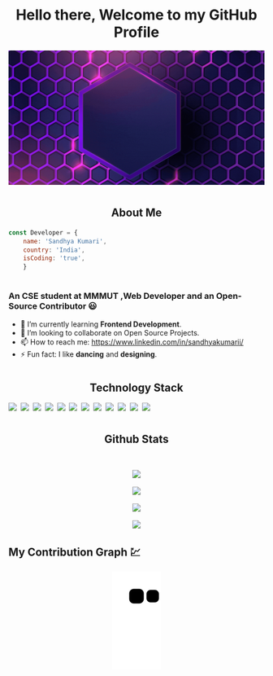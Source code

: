 <h1 align="center">Hello there, Welcome to my GitHub Profile</h1> 

<img   src="/assests/Games.gif" class="img-fluid" alt="Sandhya"> 
<h1></h1>
<h2 align="center">About Me</h2>

```js
const Developer = {
	name: 'Sandhya Kumari',
	country: 'India',
	isCoding: 'true',
	}
```
<h1></h1>

### An CSE student at MMMUT ,Web Developer and an Open-Source Contributor :smiley:


- 🌱 I’m currently learning **Frontend Development**.
- 👯 I’m looking to collaborate on Open Source Projects.
- 📫 How to reach me: https://www.linkedin.com/in/sandhyakumarii/
- ⚡ Fun fact: I like **dancing** and **designing**.

<h1></h1>

<h2 align='center'>Technology Stack</h2>

<p align='center'>

  <img src='https://img.shields.io/badge/c-423f6d.svg?style=for-the-badge&logo=c&logoColor=fd428d'>&nbsp;
  <img src='https://img.shields.io/badge/c++-423f6d.svg?style=for-the-badge&logo=c%2B%2B&logoColor=fd428d'>&nbsp;
  <img src='https://img.shields.io/badge/html5-423f6d.svg?style=for-the-badge&logo=html5&logoColor=fd428d'>&nbsp;
  <img src='https://img.shields.io/badge/css3-423f6d.svg?style=for-the-badge&logo=css3&logoColor=fd428d'>&nbsp;
  <img src='https://img.shields.io/badge/Bootstrap-423f6d?style=for-the-badge&logo=bootstrap&logoColor=fd428d'>&nbsp;
  <img src='https://img.shields.io/badge/JavaScript-423f6d?style=for-the-badge&logo=javascript&logoColor=fd428d'>&nbsp;
  <img src='https://img.shields.io/badge/Visual%20Studio%20Code-423f6d.svg?style=for-the-badge&logo=visual-studio-code&logoColor=fd428d'>&nbsp;
  <img src='https://img.shields.io/badge/Canva-423f6d.svg?style=for-the-badge&logo=Canva&logoColor=fd428d'>&nbsp;
  <img src='https://img.shields.io/badge/adobe%20photoshop-423f6d.svg?style=for-the-badge&logo=adobe%20photoshop&logoColor=fd428d'>&nbsp;
  <img src='https://img.shields.io/badge/MySQL-423f6d?style=for-the-badge&logo=mysql&logoColor=fd428d'>&nbsp;
  <img src='https://img.shields.io/badge/git-423f6d.svg?style=for-the-badge&logo=git&logoColor=fd428d'>&nbsp;
  <img src='https://img.shields.io/badge/github-423f6d.svg?style=for-the-badge&logo=github&logoColor=fd428d'>&nbsp;
</p>
<h1></h1>

<!-- <p align="left"> <a href="https://github.com/ryo-ma/github-profile-trophy"><img src="https://github-profile-trophy.vercel.app/?username=sandhya312" alt="sandhya312" /></a> </p> --!>
<h2 align="center">Github Stats</h2>

<br>

<p align = "center">
  <img  src = "https://github-readme-stats.vercel.app/api?username=sandhya312&show_icons=true&theme=radical&line_height=27">
  
</p>

<p align = "center">
 <img  src="https://github-readme-streak-stats.herokuapp.com/?user=sandhya312&show_icons=true&locale=en&layout=compact&theme=radical&line_height=0" />
</p> 

<p align = "center">

  <img src = "https://github-readme-stats.vercel.app/api/top-langs/?username=sandhya312&hide=html,css,java,shaderlab,kotlin,hlsl&theme=radical">
</p>


<p align = "center">
 <img src="https://activity-graph.herokuapp.com/graph?username=sandhya312&theme=redical">
</p> 



<h2>My Contribution Graph 💹 </h2>

<p align="center">
  <img src="https://github.com/sandhya312/sandhya312/raw/output/github-contribution-grid-snake.svg" alt="snake"></center>
</p>

